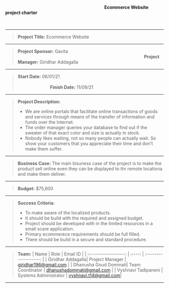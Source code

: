 &nbsp;&nbsp;&nbsp;&nbsp;&nbsp;&nbsp;&nbsp;&nbsp;&nbsp;&nbsp;&nbsp;&nbsp;&nbsp;&nbsp;&nbsp;&nbsp;&nbsp;&nbsp;&nbsp;&nbsp;&nbsp;&nbsp;&nbsp;&nbsp;&nbsp;&nbsp;&nbsp;&nbsp;&nbsp;&nbsp;&nbsp;&nbsp;&nbsp;&nbsp;&nbsp;&nbsp;&nbsp;&nbsp;&nbsp;&nbsp;&nbsp;&nbsp;&nbsp;&nbsp;&nbsp;&nbsp;&nbsp;&nbsp;&nbsp;&nbsp;&nbsp;&nbsp;&nbsp;&nbsp;&nbsp;&nbsp;&nbsp;&nbsp;&nbsp;&nbsp;&nbsp;&nbsp;&nbsp;&nbsp;&nbsp;&nbsp;&nbsp;&nbsp;&nbsp;&nbsp;&nbsp;&nbsp;&nbsp;&nbsp;&nbsp;&nbsp;&nbsp;&nbsp;&nbsp;&nbsp;**Ecommerce Website project charter**

&nbsp;&nbsp;&nbsp;&nbsp;&nbsp;&nbsp;&nbsp;&nbsp;&nbsp;&nbsp;&nbsp;&nbsp;&nbsp;&nbsp;&nbsp;&nbsp;&nbsp;&nbsp;&nbsp;&nbsp;&nbsp;&nbsp;&nbsp;&nbsp;&nbsp;&nbsp;&nbsp;&nbsp;&nbsp;&nbsp;&nbsp;&nbsp;&nbsp;&nbsp;&nbsp;&nbsp;&nbsp;&nbsp;&nbsp;&nbsp;&nbsp;&nbsp;&nbsp;&nbsp;&nbsp;&nbsp;&nbsp;&nbsp;&nbsp;&nbsp;&nbsp;&nbsp;&nbsp;&nbsp;&nbsp;&nbsp;&nbsp;&nbsp;&nbsp;&nbsp;&nbsp;&nbsp;&nbsp;&nbsp;&nbsp;&nbsp;&nbsp;&nbsp;&nbsp;&nbsp;&nbsp;&nbsp;&nbsp;&nbsp;&nbsp;&nbsp;&nbsp;&nbsp;&nbsp;&nbsp;&nbsp;&nbsp;&nbsp;&nbsp;

<hr>

> **Project Title:** Ecommerce Website

<hr>

> **Project Sponsor:** Gavita  &nbsp;&nbsp;&nbsp;&nbsp;&nbsp;&nbsp;&nbsp;&nbsp;&nbsp;&nbsp;&nbsp;&nbsp;&nbsp;&nbsp;&nbsp;&nbsp;&nbsp;&nbsp;&nbsp;&nbsp;&nbsp;&nbsp;&nbsp;&nbsp;&nbsp;&nbsp;&nbsp;&nbsp;&nbsp;&nbsp;&nbsp;&nbsp;&nbsp;&nbsp;&nbsp;&nbsp;&nbsp;&nbsp;&nbsp;&nbsp;&nbsp;&nbsp;&nbsp;&nbsp;&nbsp;&nbsp;&nbsp;&nbsp;&nbsp;&nbsp;&nbsp;&nbsp;&nbsp;&nbsp;&nbsp;&nbsp;&nbsp;&nbsp;&nbsp;&nbsp;&nbsp;&nbsp;&nbsp;&nbsp;&nbsp;&nbsp;&nbsp;&nbsp;&nbsp;&nbsp;&nbsp;&nbsp;&nbsp;&nbsp;&nbsp;&nbsp;&nbsp;&nbsp;&nbsp;&nbsp;&nbsp;&nbsp;&nbsp;&nbsp;&nbsp;&nbsp;&nbsp;&nbsp;&nbsp;&nbsp;&nbsp;&nbsp;&nbsp;&nbsp;&nbsp;&nbsp;&nbsp;&nbsp;&nbsp;&nbsp;&nbsp;&nbsp;**Project Manager:** Giridhar Addagalla


<hr>

> **Start Date:** 06/01/21 &nbsp;&nbsp;&nbsp;&nbsp;&nbsp;&nbsp;&nbsp;&nbsp;&nbsp;&nbsp;&nbsp;&nbsp;&nbsp;&nbsp;&nbsp;&nbsp;&nbsp;&nbsp;&nbsp;&nbsp;&nbsp;&nbsp;&nbsp;&nbsp;&nbsp;&nbsp;&nbsp;&nbsp;&nbsp;&nbsp;&nbsp;&nbsp;&nbsp;&nbsp;&nbsp;&nbsp;&nbsp;&nbsp;&nbsp;&nbsp;&nbsp;&nbsp;&nbsp;&nbsp;&nbsp;&nbsp;&nbsp;&nbsp;&nbsp;&nbsp;&nbsp;&nbsp;&nbsp;&nbsp;&nbsp;&nbsp;&nbsp;&nbsp;&nbsp;&nbsp;&nbsp;&nbsp;&nbsp;&nbsp;&nbsp;&nbsp;&nbsp;&nbsp;&nbsp;&nbsp;&nbsp;&nbsp;&nbsp;&nbsp;&nbsp;&nbsp;&nbsp;&nbsp;&nbsp;&nbsp;&nbsp;&nbsp;&nbsp;&nbsp;&nbsp;&nbsp;&nbsp;&nbsp;&nbsp;&nbsp;&nbsp;&nbsp;&nbsp;&nbsp;&nbsp;&nbsp;&nbsp;&nbsp;&nbsp;&nbsp;&nbsp;&nbsp;&nbsp;&nbsp;&nbsp;&nbsp;&nbsp;&nbsp;&nbsp;&nbsp;&nbsp;&nbsp;&nbsp;&nbsp;&nbsp;&nbsp;&nbsp;&nbsp;&nbsp;&nbsp;&nbsp;&nbsp;&nbsp;&nbsp;&nbsp;&nbsp;&nbsp;&nbsp;&nbsp;&nbsp;&nbsp;&nbsp;&nbsp;&nbsp;&nbsp;&nbsp;&nbsp;&nbsp;&nbsp;&nbsp;&nbsp;&nbsp;&nbsp;**Finish Date:** 11/09/21

<hr>

> **Project Description:** 
> * We are online portals that facilitate online transactions of goods and services through means of the transfer of information and funds over the Internet.
> * The order manager queries your database to find out if the sweater of that exact color and size is actually in stock.
> * Nobody likes waiting, not so many people can actually wait. So show your customers that you appreciate their time and don’t make them suffer.

<hr>

> **Business Case:** The main bisuness case of the project is to make the product sell online even they can be displayed to thr remote locationa and make them deliver.


<hr>

> **Budget:** $75,600

<hr>

> **Success Criteria:**
> * To make aware of the localized products.
> * It should be build with the required and assigned budget.
> * Project should be developed with in the limited resources in a small scare application.
> *	Primary ecommerece requirements should be full filled.
> *	There should be build in a secure and standard procedure.


<hr>

> **Team:**
> | Name | Role | Email ID |
> | :------------------: | :----: | :-------------------: |
> | Giridhar Addagalla| Project Manager | giridhar196@gmail.com |
> | Dhanusha Goud Dommati| Team Coordinator | dhanushadommati@gmail.com |
> | Vyshnavi Tadipaneni | Systems Administrator | vyshnavi.t14@gmail.com|


<hr>
